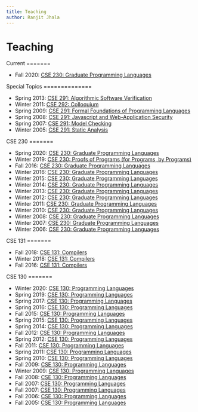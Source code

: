 ```yaml
---
title: Teaching
author: Ranjit Jhala
---
```


# Teaching


<div class="section">
Current
=======

+ Fall 2020: [CSE 230: Graduate Programming Languages](https://ucsd-cse230.github.io/fa20/)

</div>


<div class="section">
Special Topics
==============

+ Spring 2013: [CSE 291: Algorithmic Software Verification](http://goto.ucsd.edu/~rjhala/classes/sp13/cse291/)
+ Winter 2011: [CSE 292: Colloquium](http://www.cs.ucsd.edu/classes/wi11/cse292/)
+ Spring 2009: [CSE 291: Formal Foundations  of Programming Languages](http://pho.ucsd.edu/rjhala/291-coq/)
+ Spring 2008: [CSE 291: Javascript and Web-Application Security](http://pho.ucsd.edu/rjhala/291-web)
+ Spring 2007: [CSE 291: Model Checking](http://www.cs.ucsd.edu/~rjhala/cav/)
+ Winter 2005: [CSE 291: Static Analysis](http://www.cs.ucsd.edu/~rjhala/CSE291-W05/)
</div>


<div class="section">
CSE 230
=======

+ Spring 2020: [CSE 230: Graduate Programming Languages](https://ucsd-cse230.github.io/sp20/)
+ Winter 2019: [CSE 230: Proofs of Programs (for Programs, by Programs)](https://github.com/ucsd-progsys/230-wi19-web/wiki) 
+ Fall   2016: [CSE 230: Graduate Programming Languages](http://ucsd-pl.github.io/cse230)
+ Winter 2016: [CSE 230: Graduate Programming Languages](http://www.cs.ucsd.edu/classes/wi16/cse230-a)
+ Winter 2015: [CSE 230: Graduate Programming Languages](http://www.cs.ucsd.edu/classes/wi15/cse230-a)
+ Winter 2014: [CSE 230: Graduate Programming Languages](http://www.cs.ucsd.edu/classes/wi14/cse230-a)
+ Winter 2013: [CSE 230: Graduate Programming Languages](http://www.cs.ucsd.edu/classes/wi13/cse230-a)
+ Winter 2012: [CSE 230: Graduate Programming Languages](http://www.cs.ucsd.edu/classes/wi12/cse230-a)
+ Winter 2011: [CSE 230: Graduate Programming Languages](http://www.cs.ucsd.edu/classes/wi11/cse230)
+ Winter 2010: [CSE 230: Graduate Programming Languages](http://www.cs.ucsd.edu/classes/wi10/cse230)
+ Winter 2008: [CSE 230: Graduate Programming Languages](http://www.cs.ucsd.edu/classes/wi08/cse230)
+ Winter 2007: [CSE 230: Graduate Programming Languages](http://www.cs.ucsd.edu/classes/wi07/cse230)
+ Winter 2006: [CSE 230: Graduate Programming Languages](http://www.cs.ucsd.edu/classes/wi06/cse230)

</div>

<div class="section">
CSE 131
=======

+ Fall 2018: [CSE 131: Compilers](http://ucsd-progsys.github.io/131-web)
+ Winter 2018: [CSE 131: Compilers](http://ucsd-progsys.github.io/131-web)
+ Fall 2016: [CSE 131: Compilers](http://ucsd-progsys.github.io/131-web)
</div>


<div class="section">
CSE 130
=======

+ Winter 2020: [CSE 130: Programming Languages](http://ucsd-cse130.github.io/wi20)
+ Spring 2019: [CSE 130: Programming Languages](http://ucsd-cse130.github.io/sp19)
+ Spring 2017: [CSE 130: Programming Languages](http://ucsd-cse130.github.io/web)
+ Spring 2016: [CSE 130: Programming Languages](http://cseweb.ucsd.edu/classes/sp16/cse130-a/)
+ Fall   2015: [CSE 130: Programming Languages](http://cseweb.ucsd.edu/classes/fa15/cse130-a/)
+ Spring 2015: [CSE 130: Programming Languages](http://cseweb.ucsd.edu/classes/sp15/cse130-a/)
+ Spring 2014: [CSE 130: Programming Languages](http://www.cs.ucsd.edu/classes/sp14/cse130-a)
+ Fall   2012: [CSE 130: Programming Languages](http://www.cs.ucsd.edu/classes/fa12/cse130-a)
+ Spring 2012: [CSE 130: Programming Languages](http://www.cs.ucsd.edu/classes/sp12/cse130-a)
+ Fall   2011: [CSE 130: Programming Languages](http://www.cs.ucsd.edu/classes/fa11/cse130-a)
+ Spring 2011: [CSE 130: Programming Languages](http://www.cs.ucsd.edu/classes/sp11/cse130-a)
+ Spring 2010: [CSE 130: Programming Languages](http://www.cs.ucsd.edu/classes/sp10/cse130)
+ Fall   2009: [CSE 130: Programming Languages](http://www.cs.ucsd.edu/classes/fa09/cse130)
+ Winter 2009: [CSE 130: Programming Languages](http://www.cs.ucsd.edu/classes/wi09/cse130)
+ Fall   2008: [CSE 130: Programming Languages](http://www.cs.ucsd.edu/classes/fa08/cse130)
+ Fall   2007: [CSE 130: Programming Languages](http://www.cs.ucsd.edu/classes/fa07/cse130)
+ Fall   2007: [CSE 130: Programming Languages](http://www.cs.ucsd.edu/classes/fa07/cse130)
+ Fall   2006: [CSE 130: Programming Languages](http://www.cs.ucsd.edu/classes/fa06/cse130)
+ Fall   2005: [CSE 130: Programming Languages](http://www.cs.ucsd.edu/classes/fa05/cse130)

</div>
